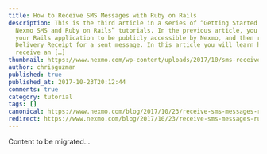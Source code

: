 ```yaml
---
title: How to Receive SMS Messages with Ruby on Rails
description: This is the third article in a series of “Getting Started with
  Nexmo SMS and Ruby on Rails” tutorials. In the previous article, you set up
  your Rails application to be publicly accessible by Nexmo, and then received a
  Delivery Receipt for a sent message. In this article you will learn how to
  receive an […]
thumbnail: https://www.nexmo.com/wp-content/uploads/2017/10/sms-receive-ruby.png
author: chrisguzman
published: true
published_at: 2017-10-23T20:12:44
comments: true
category: tutorial
tags: []
canonical: https://www.nexmo.com/blog/2017/10/23/receive-sms-messages-ruby-on-rails-dr
redirect: https://www.nexmo.com/blog/2017/10/23/receive-sms-messages-ruby-on-rails-dr
---
```

Content to be migrated...